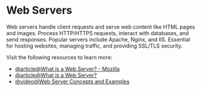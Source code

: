 # Web Servers

Web servers handle client requests and serve web content like HTML pages and images. Process HTTP/HTTPS requests, interact with databases, and send responses. Popular servers include Apache, Nginx, and IIS. Essential for hosting websites, managing traffic, and providing SSL/TLS security.

Visit the following resources to learn more:

- [@article@What is a Web Server? - Mozilla](https://developer.mozilla.org/en-US/docs/Learn/Common_questions/What_is_a_web_server)
- [@article@What is a Web Server?](https://www.hostinger.co.uk/tutorials/what-is-a-web-server)
- [@video@Web Server Concepts and Examples](https://youtu.be/9J1nJOivdyw)
